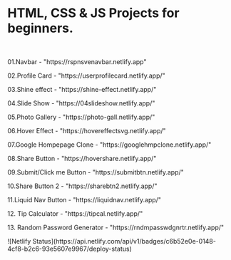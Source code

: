 <h1>HTML, CSS & JS Projects for beginners.</h1>
</br>

<p>01.Navbar - "https://rspnsvenavbar.netlify.app"</p>
<p>02.Profile Card - "https://userprofilecard.netlify.app/"</p>
<p>03.Shine effect - "https://shine-effect.netlify.app/"</p>
<p>04.Slide Show - "https://04slideshow.netlify.app/"</p>
<p>05.Photo Gallery - "https://photo-gall.netlify.app/"</p>
<p>06.Hover Effect - "https://hovereffectsvg.netlify.app/"</p>
<p>07.Google Hompepage Clone - "https://googlehmpclone.netlify.app/"</p>
<p>08.Share Button - "https://hovershare.netlify.app/"</p>
<p>09.Submit/Click me Button - "https://submitbtn.netlify.app/"</p>
<p>10.Share Button 2 - "https://sharebtn2.netlify.app/"</p>
<p>11.Liquid Nav Button - "https://liquidnav.netlify.app/"</p>
<p>12. Tip Calculator - "https://tipcal.netlify.app/"</p>
<p>13. Random Password Generator - "https://rndmpasswdgnrtr.netlify.app/"</p>
![Netlify Status](https://api.netlify.com/api/v1/badges/c6b52e0e-0148-4cf8-b2c6-93e5607e9967/deploy-status)
